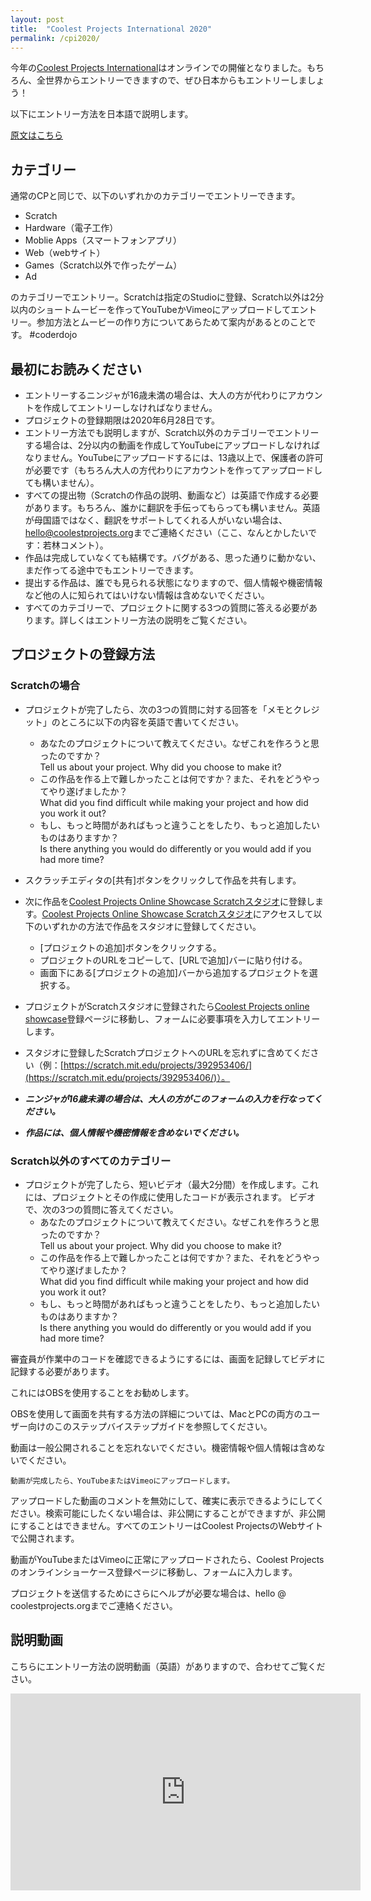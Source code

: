 ```yaml
---
layout: post
title:  "Coolest Projects International 2020"
permalink: /cpi2020/
---
```

今年の[Coolest Projects International](https://coolestprojects.org/)はオンラインでの開催となりました。もちろん、全世界からエントリーできますので、ぜひ日本からもエントリーしましょう！

以下にエントリー方法を日本語で説明します。

[原文はこちら](https://coolestprojects.org/how-to-enter-coolest-projects-online/)

## カテゴリー
通常のCPと同じで、以下のいずれかのカテゴリーでエントリーできます。

- Scratch
- Hardware（電子工作）
- Moblie Apps（スマートフォンアプリ）
- Web（webサイト）
- Games（Scratch以外で作ったゲーム）
- Ad


のカテゴリーでエントリー。Scratchは指定のStudioに登録、Scratch以外は2分以内のショートムービーを作ってYouTubeかVimeoにアップロードしてエントリー。参加方法とムービーの作り方についてあらためて案内があるとのことです。 #coderdojo


## 最初にお読みください
- エントリーするニンジャが16歳未満の場合は、大人の方が代わりにアカウントを作成してエントリーしなければなりません。
- プロジェクトの登録期限は2020年6月28日です。
- エントリー方法でも説明しますが、Scratch以外のカテゴリーでエントリーする場合は、2分以内の動画を作成してYouTubeにアップロードしなければなりません。YouTubeにアップロードするには、13歳以上で、保護者の許可が必要です（もちろん大人の方代わりにアカウントを作ってアップロードしても構いません）。
- すべての提出物（Scratchの作品の説明、動画など）は英語で作成する必要があります。もちろん、誰かに翻訳を手伝ってもらっても構いません。英語が母国語ではなく、翻訳をサポートしてくれる人がいない場合は、[hello@coolestprojects.org](mailto:hello@coolestprojects.org)までご連絡ください（ここ、なんとかしたいです：若林コメント）。
- 作品は完成していなくても結構です。バグがある、思った通りに動かない、まだ作ってる途中でもエントリーできます。
- 提出する作品は、誰でも見られる状態になりますので、個人情報や機密情報など他の人に知られてはいけない情報は含めないでください。
- すべてのカテゴリーで、プロジェクトに関する3つの質問に答える必要があります。詳しくはエントリー方法の説明をご覧ください。

## プロジェクトの登録方法
### Scratchの場合
- プロジェクトが完了したら、次の3つの質問に対する回答を「メモとクレジット」のところに以下の内容を英語で書いてください。
	- あなたのプロジェクトについて教えてください。なぜこれを作ろうと思ったのですか？  
	Tell us about your project. Why did you choose to make it?
	- この作品を作る上で難しかったことは何ですか？また、それをどうやってやり遂げましたか？  
	What did you find difficult while making your project and how did you work it out?
	- もし、もっと時間があればもっと違うことをしたり、もっと追加したいものはありますか？  
	Is there anything you would do differently or you would add if you had more time?

- スクラッチエディタの[共有]ボタンをクリックして作品を共有します。
- 次に作品を[Coolest Projects Online Showcase Scratchスタジオ](https://scratch.mit.edu/studios/26214489/)に登録します。[Coolest Projects Online Showcase Scratchスタジオ](https://scratch.mit.edu/studios/26214489/)にアクセスして以下のいずれかの方法で作品をスタジオに登録してください。
	- [プロジェクトの追加]ボタンをクリックする。
	- プロジェクトのURLをコピーして、[URLで追加]バーに貼り付ける。
	- 画面下にある[プロジェクトの追加]バーから追加するプロジェクトを選択する。
- プロジェクトがScratchスタジオに登録されたら[Coolest Projects online showcase](http://rpf.io/cp-register)登録ページに移動し、フォームに必要事項を入力してエントリーします。
- スタジオに登録したScratchプロジェクトへのURLを忘れずに含めてください（例：[https://scratch.mit.edu/projects/392953406/](https://scratch.mit.edu/projects/392953406/)）。
- ___ニンジャが16歳未満の場合は、大人の方がこのフォームの入力を行なってください。___
- ___作品には、個人情報や機密情報を含めないでください。___

### Scratch以外のすべてのカテゴリー
- プロジェクトが完了したら、短いビデオ（最大2分間）を作成します。これには、プロジェクトとその作成に使用したコードが表示されます。  ビデオで、次の3つの質問に答えてください。
	- あなたのプロジェクトについて教えてください。なぜこれを作ろうと思ったのですか？  
	Tell us about your project. Why did you choose to make it?
	- この作品を作る上で難しかったことは何ですか？また、それをどうやってやり遂げましたか？  
	What did you find difficult while making your project and how did you work it out?
	- もし、もっと時間があればもっと違うことをしたり、もっと追加したいものはありますか？  
	Is there anything you would do differently or you would add if you had more time?

審査員が作業中のコードを確認できるようにするには、画面を記録してビデオに記録する必要があります。

これにはOBSを使用することをお勧めします。

OBSを使用して画面を共有する方法の詳細については、MacとPCの両方のユーザー向けのこのステップバイステップガイドを参照してください。

動画は一般公開されることを忘れないでください。機密情報や個人情報は含めないでください。

    動画が完成したら、YouTubeまたはVimeoにアップロードします。

アップロードした動画のコメントを無効にして、確実に表示できるようにしてください。検索可能にしたくない場合は、非公開にすることができますが、非公開にすることはできません。すべてのエントリーはCoolest ProjectsのWebサイトで公開されます。

動画がYouTubeまたはVimeoに正常にアップロードされたら、Coolest Projectsのオンラインショーケース登録ページに移動し、フォームに入力します。

プロジェクトを送信するためにさらにヘルプが必要な場合は、hello @ coolestprojects.orgまでご連絡ください。



## 説明動画
こちらにエントリー方法の説明動画（英語）がありますので、合わせてご覧ください。

<iframe width="560" height="315" src="https://www.youtube.com/embed/rdwKB2jQE80" frameborder="0" allow="accelerometer; autoplay; encrypted-media; gyroscope; picture-in-picture" allowfullscreen></iframe>
